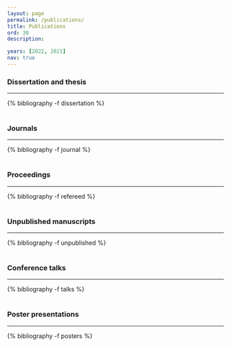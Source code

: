 ```yaml
---
layout: page
permalink: /publications/
title: Publications
ord: 30
description:

years: [2022, 2021]
nav: true
---
```


<!-- _pages/publications.md

scholar jekyll plugin
https://www.amirasiaee.com/dailyreport/jekyll-scholar/
https://github.com/inukshuk/jekyll-scholar
-->
### <b>Dissertation and thesis</b>
***
<div class="publications">
  {% bibliography -f dissertation %}
</div>
<br>

### <b>Journals</b>
***
<strong></strong>
<div class="publications">
  {% bibliography -f journal %}
</div>
<br>

### <b>Proceedings</b>
***
<div class="publications">
  {% bibliography -f refereed %}
</div>
<br>

### <b>Unpublished manuscripts</b>
***
<div class="publications">
  {% bibliography -f unpublished %}
</div>
<br>

### <b>Conference talks</b>
***
<div class="publications">
  {% bibliography -f talks %}
</div>
<br>

### <b>Poster presentations</b>
***
<div class="publications">
  {% bibliography -f posters %}
</div>
